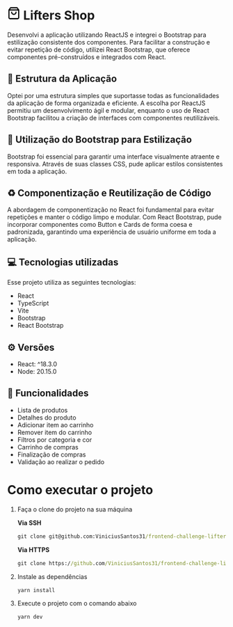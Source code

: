 # <img width="30" src="./public/logo.svg"> Lifters Shop 

Desenvolvi a aplicação utilizando ReactJS e integrei o Bootstrap para estilização consistente dos componentes. Para facilitar a construção e evitar repetição de código, utilizei React Bootstrap, que oferece componentes pré-construídos e integrados com React.

## 📄 Estrutura da Aplicação
Optei por uma estrutura simples que suportasse todas as funcionalidades da aplicação de forma organizada e eficiente. A escolha por ReactJS permitiu um desenvolvimento ágil e modular, enquanto o uso de React Bootstrap facilitou a criação de interfaces com componentes reutilizáveis.

## 🎨 Utilização do Bootstrap para Estilização
Bootstrap foi essencial para garantir uma interface visualmente atraente e responsiva. Através de suas classes CSS, pude aplicar estilos consistentes em toda a aplicação.

## ♻️ Componentização e Reutilização de Código
A abordagem de componentização no React foi fundamental para evitar repetições e manter o código limpo e modular. Com React Bootstrap, pude incorporar componentes como Button e Cards de forma coesa e padronizada, garantindo uma experiência de usuário uniforme em toda a aplicação.

## 💻 Tecnologias utilizadas 

Esse projeto utiliza as seguintes tecnologias:

- React
- TypeScript
- Vite
- Bootstrap 
- React Bootstrap

## ⚙️ Versões 

- React: ^18.3.0
- Node: 20.15.0

## 🚀 Funcionalidades 

- Lista de produtos
- Detalhes do produto
- Adicionar item ao carrinho
- Remover item do carrinho
- Filtros por categoria e cor
- Carrinho de compras
- Finalização de compras
- Validação ao realizar o pedido

# Como executar o projeto

1. Faça o clone do projeto na sua máquina
   
   **Via SSH**
    ```cmd
    git clone git@github.com:ViniciusSantos31/frontend-challenge-lifters.git
    ```
    **Via HTTPS**
    ```cmd
    git clone https://github.com/ViniciusSantos31/frontend-challenge-lifters.git
    ```

3. Instale as dependências
   
   ```cmd
   yarn install
   ```

4. Execute o projeto com o comando abaixo

   ```cmd
   yarn dev
   ```

